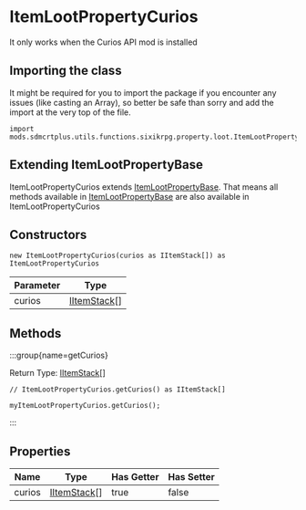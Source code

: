 # ItemLootPropertyCurios

It only works when the Curios API mod is installed

## Importing the class

It might be required for you to import the package if you encounter any issues (like casting an Array), so better be safe than sorry and add the import at the very top of the file.
```zenscript
import mods.sdmcrtplus.utils.functions.sixikrpg.property.loot.ItemLootPropertyCurios;
```


## Extending ItemLootPropertyBase

ItemLootPropertyCurios extends [ItemLootPropertyBase](/mods/sdmcrtplus/utils/functions/sixikrpg/property/loot/ItemLootPropertyBase). That means all methods available in [ItemLootPropertyBase](/mods/sdmcrtplus/utils/functions/sixikrpg/property/loot/ItemLootPropertyBase) are also available in ItemLootPropertyCurios

## Constructors


```zenscript
new ItemLootPropertyCurios(curios as IItemStack[]) as ItemLootPropertyCurios
```
| Parameter |                     Type                     |
|-----------|----------------------------------------------|
| curios    | [IItemStack](/vanilla/api/item/IItemStack)[] |



## Methods

:::group{name=getCurios}

Return Type: [IItemStack](/vanilla/api/item/IItemStack)[]

```zenscript
// ItemLootPropertyCurios.getCurios() as IItemStack[]

myItemLootPropertyCurios.getCurios();
```

:::


## Properties

|  Name  |                     Type                     | Has Getter | Has Setter |
|--------|----------------------------------------------|------------|------------|
| curios | [IItemStack](/vanilla/api/item/IItemStack)[] | true       | false      |

